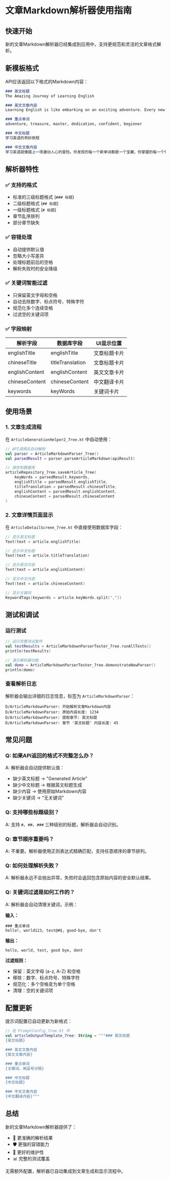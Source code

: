 # 文章Markdown解析器使用指南

## 快速开始

新的文章Markdown解析器已经集成到应用中，支持更规范和灵活的文章格式解析。

## 新模板格式

API应该返回以下格式的Markdown内容：

```markdown
### 英文标题
The Amazing Journey of Learning English

### 英文文章内容
Learning English is like embarking on an exciting adventure. Every new word you discover is a treasure, and every sentence you master is a step forward on your journey.

### 重点单词
adventure, treasure, master, dedication, confident, beginner

### 中文标题
学习英语的奇妙旅程

### 中文文章内容
学习英语就像踏上一场激动人心的冒险。你发现的每一个新单词都是一个宝藏，你掌握的每一个句子都是你旅程中向前迈出的一步。
```

## 解析器特性

### ✅ 支持的格式
- 标准的三级标题格式 (`### 标题`)
- 二级标题格式 (`## 标题`)
- 一级标题格式 (`# 标题`)
- 章节乱序排列
- 部分章节缺失

### ✅ 容错处理
- 自动提供默认值
- 忽略大小写差异
- 处理标题前后的空格
- 解析失败时的安全降级

### ✅ 关键词智能过滤
- 只保留英文字母和空格
- 自动去除数字、标点符号、特殊字符
- 规范化多个连续空格
- 过滤空的关键词项

### ✅ 字段映射
| 解析字段 | 数据库字段 | UI显示位置 |
|---------|-----------|-----------|
| englishTitle | englishTitle | 文章标题卡片 |
| chineseTitle | titleTranslation | 文章标题卡片 |
| englishContent | englishContent | 英文文章卡片 |
| chineseContent | chineseContent | 中文翻译卡片 |
| keywords | keyWords | 关键词卡片 |

## 使用场景

### 1. 文章生成流程
在 `ArticleGenerationHelper2_7ree.kt` 中自动使用：

```kotlin
// API调用后自动解析
val parser = ArticleMarkdownParser_7ree()
val parsedResult = parser.parseArticleMarkdown(apiResult)

// 保存到数据库
articleRepository_7ree.saveArticle_7ree(
    keyWords = parsedResult.keywords,
    englishTitle = parsedResult.englishTitle,
    titleTranslation = parsedResult.chineseTitle,
    englishContent = parsedResult.englishContent,
    chineseContent = parsedResult.chineseContent
)
```

### 2. 文章详情页面显示
在 `ArticleDetailScreen_7ree.kt` 中直接使用数据库字段：

```kotlin
// 显示英文标题
Text(text = article.englishTitle)

// 显示中文标题
Text(text = article.titleTranslation)

// 显示英文内容
Text(text = article.englishContent)

// 显示中文内容
Text(text = article.chineseContent)

// 显示关键词
KeywordTags(keywords = article.keyWords.split(","))
```

## 测试和调试

### 运行测试
```kotlin
// 运行完整测试套件
val testResults = ArticleMarkdownParserTester_7ree.runAllTests()
println(testResults)

// 演示解析器功能
val demo = ArticleMarkdownParserTester_7ree.demonstrateNewParser()
println(demo)
```

### 查看解析日志
解析器会输出详细的日志信息，标签为 `ArticleMarkdownParser`：

```
D/ArticleMarkdownParser: 开始解析文章Markdown内容
D/ArticleMarkdownParser: 原始内容长度: 1234
D/ArticleMarkdownParser: 提取章节: 英文标题
D/ArticleMarkdownParser: 章节 '英文标题' 内容长度: 45
```

## 常见问题

### Q: 如果API返回的格式不完整怎么办？
A: 解析器会自动提供默认值：
- 缺少英文标题 → "Generated Article"
- 缺少中文标题 → 根据英文标题生成
- 缺少内容 → 使用原始Markdown内容
- 缺少关键词 → "无关键词"

### Q: 支持哪些标题级别？
A: 支持 `#`、`##`、`###` 三种级别的标题，解析器会自动识别。

### Q: 章节顺序重要吗？
A: 不重要。解析器使用正则表达式精确匹配，支持任意顺序的章节排列。

### Q: 如何处理解析失败？
A: 解析器永远不会抛出异常，失败时会返回包含原始内容的安全默认结果。

### Q: 关键词过滤是如何工作的？
A: 解析器会自动清理关键词，示例：

**输入：**
```
### 重点单词
hello!, world123, test@#$, good-bye, don't
```

**输出：**
```
hello, world, test, good bye, dont
```

**过滤规则：**
- 保留：英文字母 (a-z, A-Z) 和空格
- 移除：数字、标点符号、特殊字符
- 规范化：多个空格变为单个空格
- 清理：空的关键词项

## 配置更新

提示词配置已自动更新为新格式：

```kotlin
// 在 PromptConfig_7ree.kt 中
val articleOutputTemplate_7ree: String = """### 英文标题
{英文标题}

### 英文文章内容
{英文文章内容}

### 重点单词
{关键词，用逗号分隔}

### 中文标题
{中文标题}

### 中文文章内容
{中文翻译内容}"""
```

## 总结

新的文章Markdown解析器提供了：
- 🎯 更准确的解析结果
- 🛡️ 更强的容错能力
- 🔧 更好的维护性
- 📊 完整的测试覆盖

无需额外配置，解析器已自动集成到文章生成和显示流程中。